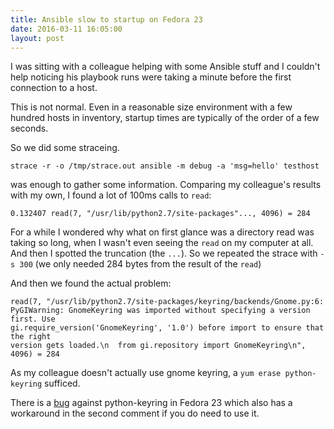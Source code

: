 ```yaml
---
title: Ansible slow to startup on Fedora 23
date: 2016-03-11 16:05:00
layout: post
---
```

I was sitting with a colleague helping with some Ansible stuff and I couldn't
help noticing his playbook runs were taking a minute before the first
connection to a host.

This is not normal. Even in a reasonable size environment with a few hundred
hosts in inventory, startup times are typically of the order of a few seconds.

So we did some straceing.

```
strace -r -o /tmp/strace.out ansible -m debug -a 'msg=hello' testhost
```

was enough to gather some information. Comparing my colleague's results with
my own, I found a lot of 100ms calls to `read`:

```
0.132407 read(7, "/usr/lib/python2.7/site-packages"..., 4096) = 284
```

For a while I wondered why what on first glance was a directory read was
taking so long, when I wasn't even seeing the `read` on my computer at all. And
then I spotted the truncation (the `...`). So we repeated the strace with
`-s 300` (we only needed 284 bytes from the result of the `read`)

And then we found the actual problem:

```
read(7, "/usr/lib/python2.7/site-packages/keyring/backends/Gnome.py:6:
PyGIWarning: GnomeKeyring was imported without specifying a version first. Use
gi.require_version('GnomeKeyring', '1.0') before import to ensure that the right
version gets loaded.\n  from gi.repository import GnomeKeyring\n", 4096) = 284
```

As my colleague doesn't actually use gnome keyring, a `yum erase python-keyring`
sufficed.

There is a [bug](https://bugzilla.redhat.com/show_bug.cgi?id=1259747)
against python-keyring in Fedora 23 which also has a workaround in the second
comment if you do need to use it.
